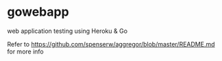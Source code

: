 # gowebapp
web application testing using Heroku &amp; Go

Refer to https://github.com/spenserw/aggregor/blob/master/README.md for more info
